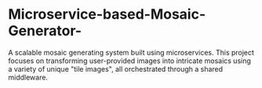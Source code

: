# Microservice-based-Mosaic-Generator-
A scalable mosaic generating system built using microservices. This project focuses on transforming user-provided images into intricate mosaics using a variety of unique "tile images", all orchestrated through a shared middleware.
